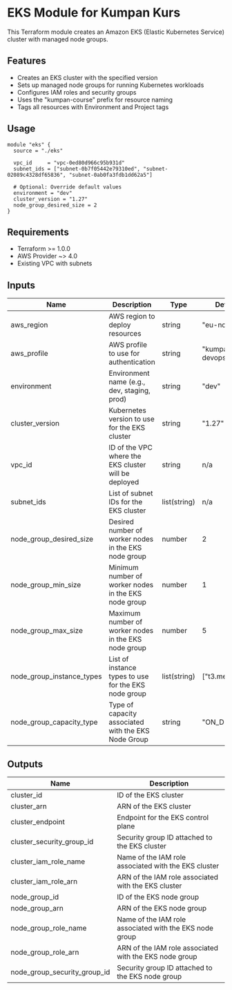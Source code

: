 # EKS Module for Kumpan Kurs

This Terraform module creates an Amazon EKS (Elastic Kubernetes Service) cluster with managed node groups.

## Features

- Creates an EKS cluster with the specified version
- Sets up managed node groups for running Kubernetes workloads
- Configures IAM roles and security groups
- Uses the "kumpan-course" prefix for resource naming
- Tags all resources with Environment and Project tags

## Usage

```hcl
module "eks" {
  source = "./eks"

  vpc_id     = "vpc-0ed80d966c95b931d"
  subnet_ids = ["subnet-0b7f05442e79310ed", "subnet-02089c4328df65836", "subnet-0ab0fa3fdb1dd62a5"]

  # Optional: Override default values
  environment = "dev"
  cluster_version = "1.27"
  node_group_desired_size = 2
}
```

## Requirements

- Terraform >= 1.0.0
- AWS Provider ~> 4.0
- Existing VPC with subnets

## Inputs

| Name | Description | Type | Default | Required |
|------|-------------|------|---------|:--------:|
| aws_region | AWS region to deploy resources | string | "eu-north-1" | no |
| aws_profile | AWS profile to use for authentication | string | "kumpan-devops" | no |
| environment | Environment name (e.g., dev, staging, prod) | string | "dev" | no |
| cluster_version | Kubernetes version to use for the EKS cluster | string | "1.27" | no |
| vpc_id | ID of the VPC where the EKS cluster will be deployed | string | n/a | yes |
| subnet_ids | List of subnet IDs for the EKS cluster | list(string) | n/a | yes |
| node_group_desired_size | Desired number of worker nodes in the EKS node group | number | 2 | no |
| node_group_min_size | Minimum number of worker nodes in the EKS node group | number | 1 | no |
| node_group_max_size | Maximum number of worker nodes in the EKS node group | number | 5 | no |
| node_group_instance_types | List of instance types to use for the EKS node group | list(string) | ["t3.medium"] | no |
| node_group_capacity_type | Type of capacity associated with the EKS Node Group | string | "ON_DEMAND" | no |

## Outputs

| Name | Description |
|------|-------------|
| cluster_id | ID of the EKS cluster |
| cluster_arn | ARN of the EKS cluster |
| cluster_endpoint | Endpoint for the EKS control plane |
| cluster_security_group_id | Security group ID attached to the EKS cluster |
| cluster_iam_role_name | Name of the IAM role associated with the EKS cluster |
| cluster_iam_role_arn | ARN of the IAM role associated with the EKS cluster |
| node_group_id | ID of the EKS node group |
| node_group_arn | ARN of the EKS node group |
| node_group_role_name | Name of the IAM role associated with the EKS node group |
| node_group_role_arn | ARN of the IAM role associated with the EKS node group |
| node_group_security_group_id | Security group ID attached to the EKS node group | 
